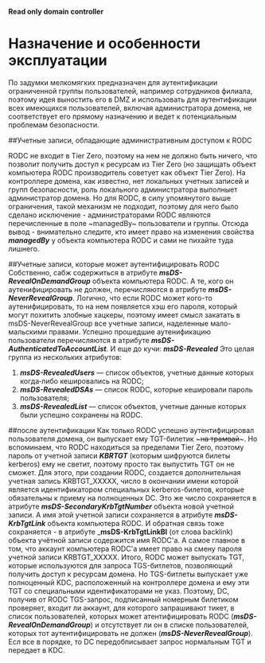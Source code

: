 **Read only domain controller**

# Назначение и особенности эксплуатации

По задумки мелкомягких предназначен для аутентификации ограниченной группы пользователей, например сотрудников филиала, поэтому идея выностить его в DMZ и использовать для аутентификации всех имеющихся пользователей, включая администратора домена, не соответствует его прямому назначению и ведет к потенциальным проблемам безопасности.

##Учетные записи, обладающие административным доступом к RODC

RODC не входит в Tier Zero, поэтому на нем не должно быть ничего, что позволит получить доступ к ресурсам из Tier Zero (но защищать объект компьютера RODC производитель советует как объект Tier Zero). На контроллере домена, как известно, нет локальных учетных записей и групп безопасности, роль локального администратора выполныет администратор домена. Но для RODC, в силу упомянутого выше ограничения, такой механизм не подходит, поэтому для него было сделано исключение - администраторами RODC являются перечисленные в поле ~managedBy~ пользователи и группы. 
Отсюда вывод - внимательно следите, кто имеет право на изменения свойства ___managedBy___ у объекта компьютера RODC и сами не пихайте туда лишнего.

##Учетные записи, которые может аутентифицировать RODC
Собственно, сабж содержиться в атрибуте ___msDS-RevealOnDemandGroup___ объекта компьютера RODC.
А те, кого он аутенифицировать не должен, перечисляются в атрибуте ___msDS-NeverRevealGroup___.
Логично, что если RODC может кого-то аутенифицировать, то на нем появляется хэш его пароля, который могут похитить злобные хацкеры, поэтому имеет смысл закатать в msDS-NeverRevealGroup все учетные записи, наделенные  мало-мальскими правами.
Успешно прошедшие аутенификацию пользователи перечисляются в атрибуте ___msDS-AuthenticatedToAccountList___.
И еще до кучи: ___msDS-Revealed___
Это целая группа из нескольких атрибутов:
  1. ___msDS-RevealedUsers___ — список объектов, учетные данные которых когда‑либо кешировались на RODC;
  2. ___msDS-RevealedDSAs___ — список RODC, которые кешировали пароль пользователя;
  3. ___msDS-RevealedList___ — список объектов, учетные данные которых были успешно сохранены на RODC.

##после аутентификации
Как только RODC успешно аутентифицировал пользователя домена, он выпускает ему TGT-билетик ~~~на трамвай~~~. Но вспоминаем, что RODC находиться за пределами Tier Zero, поэтому пароль от учетной записи ___KBRTGT___ (которым шифруются билеты kerberos) ему не светит, поэтому просто так выпустить TGT он не сможет. Для  этого, при создании RODC, создается дополнительная учетная запись KRBTGT_XXXXX, число в окончании имени которой является идентификатором специальных kerberos-билетов, которые обязательны к приему на полноценных DC. Это же число сохраняется в атрибуте ___msDS-SecondaryKrbTgtNumber___ объекта новой учетной записи. А имя этой учетной записи сохраняется в атрибуте ___msDS-KrbTgtLink___ объекта компьютера RODC. И обратная связь тоже сохраняется - в атрибуте ___msDS-KrbTgtLinkBl__ (от слова backlink) объекта учётной записи содержится имя RODC'а. А самое главное в том, что аккаунт компьютера RODC'а имеет право на смену пароля учетной записи KRBTGT_XXXXX. 
Итого, RODC может выпускать TGT, которые используются для запроса TGS-битлетов, позволяющий получить доступ к ресурсам домена. Но TGS-битлеты выпускает уже полноценный KDC, расположенный на контроллере домена и ему эти TGT со специальными идентификаторами не указ. Поэтому, DC, получив от RODC TGS-запрос, подписанный номерным билетиком проверяет, входит ли аккаунт, для которого запрашивают тикет, в список пользователей, которых может атентифицировать RODC (___msDS-RevealOnDemandGroup___) и отсутствует ли он в списке пользователей, которых тот аутентифицировать не должен (___msDS-NeverRevealGroup___). Есл все в порядке, то DC передобписывает запрос нормальным TGT и передает в KDC.
 
